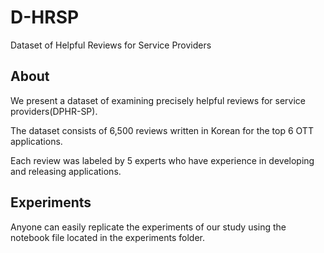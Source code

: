 # D-HRSP
Dataset of Helpful Reviews for Service Providers

## About

We present a dataset of examining precisely helpful reviews for service providers(DPHR-SP).

The dataset consists of 6,500 reviews written in Korean for the top 6 OTT applications.

Each review was labeled by 5 experts who have experience in developing and releasing applications.

## Experiments

Anyone can easily replicate the experiments of our study using the notebook file located in the experiments folder.
